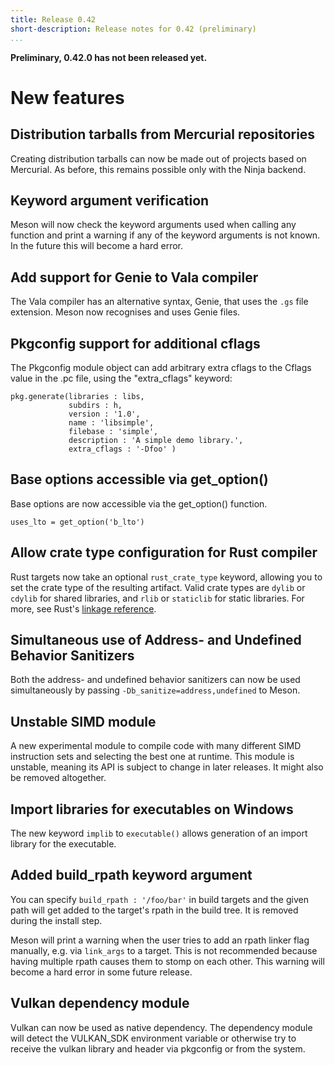 ```yaml
---
title: Release 0.42
short-description: Release notes for 0.42 (preliminary)
...
```


**Preliminary, 0.42.0 has not been released yet.**

# New features

## Distribution tarballs from Mercurial repositories

Creating distribution tarballs can now be made out of projects based on
Mercurial. As before, this remains possible only with the Ninja backend.

## Keyword argument verification

Meson will now check the keyword arguments used when calling any function
and print a warning if any of the keyword arguments is not known. In the
future this will become a hard error.

## Add support for Genie to Vala compiler

The Vala compiler has an alternative syntax, Genie, that uses the `.gs`
file extension. Meson now recognises and uses Genie files.

## Pkgconfig support for additional cflags

The Pkgconfig module object can add arbitrary extra cflags to the Cflags
value in the .pc file, using the "extra_cflags" keyword:
```meson
pkg.generate(libraries : libs,
             subdirs : h,
             version : '1.0',
             name : 'libsimple',
             filebase : 'simple',
             description : 'A simple demo library.',
             extra_cflags : '-Dfoo' )
```

## Base options accessible via get_option()

Base options are now accessible via the get_option() function.
```meson
uses_lto = get_option('b_lto')
```

## Allow crate type configuration for Rust compiler

Rust targets now take an optional `rust_crate_type` keyword, allowing
you to set the crate type of the resulting artifact. Valid crate types
are `dylib` or `cdylib` for shared libraries, and `rlib` or
`staticlib` for static libraries. For more, see
Rust's [linkage reference][rust-linkage].

[rust-linkage]: https://doc.rust-lang.org/reference/linkage.html

## Simultaneous use of Address- and Undefined Behavior Sanitizers

Both the address- and undefined behavior sanitizers can now be used
simultaneously by passing `-Db_sanitize=address,undefined` to Meson.

## Unstable SIMD module

A new experimental module to compile code with many different SIMD
instruction sets and selecting the best one at runtime. This module
is unstable, meaning its API is subject to change in later releases.
It might also be removed altogether.


## Import libraries for executables on Windows

The new keyword `implib` to `executable()` allows generation of an import
library for the executable.

## Added build_rpath keyword argument

You can specify `build_rpath : '/foo/bar'` in build targets and the
given path will get added to the target's rpath in the build tree. It
is removed during the install step.

Meson will print a warning when the user tries to add an rpath linker
flag manually, e.g. via `link_args` to a target. This is not
recommended because having multiple rpath causes them to stomp on each
other. This warning will become a hard error in some future release.

## Vulkan dependency module

Vulkan can now be used as native dependency. The dependency module will detect 
the VULKAN_SDK environment variable or otherwise try to receive the vulkan
library and header via pkgconfig or from the system.
